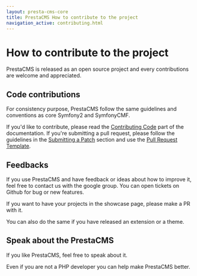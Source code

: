 ```yaml
---
layout: presta-cms-core
title: PrestaCMS How to contribute to the project
navigation_active: contributing.html
---
```


# How to contribute to the project

PrestaCMS is released as an open source project and every contributions are welcome and appreciated.

## Code contributions

For consistency purpose, PrestaCMS follow the same guidelines and conventions as core Symfony2 and SymfonyCMF.

If you'd like to contribute, please read the [Contributing Code][1] part of the documentation.
If you're submitting a pull request, please follow the guidelines in the [Submitting a Patch][2] section
and use the [Pull Request Template][3].

## Feedbacks

If you use PrestaCMS and have feedback or ideas about how to improve it, feel free to contact us with the google group.
You can open tickets on Github for bug or new features.

If you want to have your projects in the showcase page, please make a PR with it.

You can also do the same if you have released an extension or a theme.

## Speak about the PrestaCMS

If you like PrestaCMS, feel free to speak about it.

Even if you are not a PHP developer you can help make PrestaCMS better.


[1]: http://symfony.com/doc/current/contributing/code/index.html
[2]: http://symfony.com/doc/current/contributing/code/patches.html#check-list
[3]: http://symfony.com/doc/current/contributing/code/patches.html#make-a-pull-request
